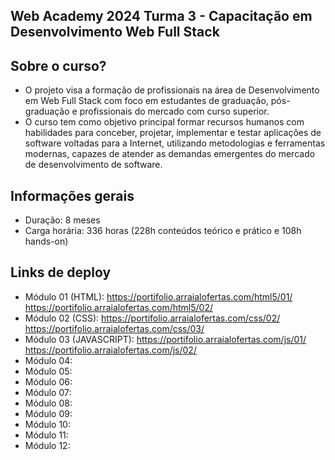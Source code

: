 ## Web Academy 2024 Turma 3 - Capacitação em Desenvolvimento Web Full Stack

## Sobre o curso? 
- O projeto visa a formação de profissionais na área de Desenvolvimento em Web Full Stack com foco em estudantes de graduação, pós-graduação e profissionais do mercado com curso superior.
- O curso tem como objetivo principal formar recursos humanos com habilidades para conceber, projetar, implementar e testar aplicações de software voltadas para a Internet, utilizando metodologias e ferramentas modernas, capazes de atender as demandas emergentes do mercado de desenvolvimento de software.

## Informações gerais
- Duração: 8 meses
- Carga horária: 336 horas (228h conteúdos teórico e prático e 108h hands-on)

## Links de deploy
- Módulo 01 (HTML): https://portifolio.arraialofertas.com/html5/01/ https://portifolio.arraialofertas.com/html5/02/ 
- Módulo 02 (CSS): https://portifolio.arraialofertas.com/css/02/ https://portifolio.arraialofertas.com/css/03/ 
- Módulo 03 (JAVASCRIPT): https://portifolio.arraialofertas.com/js/01/ https://portifolio.arraialofertas.com/js/02/
- Módulo 04: 
- Módulo 05: 
- Módulo 06: 
- Módulo 07: 
- Módulo 08: 
- Módulo 09: 
- Módulo 10: 
- Módulo 11: 
- Módulo 12: 

